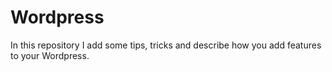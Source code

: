 # Wordpress
In this repository I add some tips, tricks and describe how you add features to your Wordpress.
